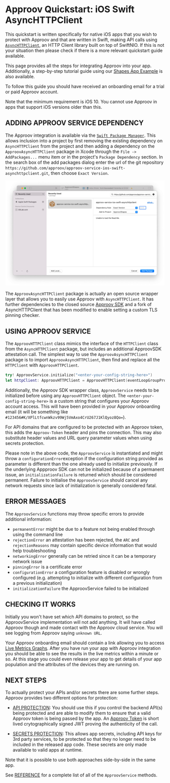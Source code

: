 # Approov Quickstart: iOS Swift AsyncHTTPClient

This quickstart is written specifically for native iOS apps that you wish to protect with Approov and that are written in Swift, making API calls using [`AsyncHTTPClient`](https://github.com/swift-server/async-http-client), an HTTP Client library built on top of SwiftNIO. If this is not your situation then please check if there is a more relevant quickstart guide available.

This page provides all the steps for integrating Approov into your app. Additionally, a step-by-step tutorial guide using our [Shapes App Example](https://github.com/approov/quickstart-ios-swift-asynchttpclient/blob/master/SHAPES-EXAMPLE.md) is also available.

To follow this guide you should have received an onboarding email for a trial or paid Approov account.

Note that the minimum requirement is iOS 10. You cannot use Approov in apps that support iOS versions older than this.

## ADDING APPROOV SERVICE DEPENDENCY
The Approov integration is available via the [`Swift Package Manager`](https://developer.apple.com/documentation/swift_packages/adding_package_dependencies_to_your_app). This allows inclusion into a project by first removing the existing dependency on `AsyncHTTPClient` from the project and then adding a dependency on the `ApproovAsyncHTTPClient` package in Xcode through the `File -> AddPackages...` menu item or in the project's `Package Dependency` section. In the search box of the add packages dialog enter the url of the git repository `https://github.com/approov/approov-service-ios-swift-asynchttpclient.git`, then choose `Exact Version`.

![Add Package Dependency](readme-images/add-package-repository.png)

The `ApproovAsyncHTTPClient` package is actually an open source wrapper layer that allows you to easily use Approov with `AsyncHTTPClient`. It has further dependencies to the closed source [Approov SDK](https://github.com/approov/approov-ios-sdk) and a fork of AsyncHTTPClient that has been modified to enable setting a custom TLS pinning checker.

## USING APPROOV SERVICE
The `ApproovHTTPClient` class mimics the interface of the `HTTPClient` class from the `AsyncHTTPClient` package, but includes an additional ApproovSDK attestation call. The simplest way to use the `ApproovAsyncHTTPClient` package is to import  `ApproovAsyncHTTPClient`, then find and replace all the `HTTPClient` with `ApproovHTTPClient`.

```swift
try! ApproovService.initialize("<enter-your-config-string-here>")
let httpClient: ApproovHTTPClient = ApproovHTTPClient(eventLoopGroupProvider: .createNew)
```

Additionally, the Approov SDK wrapper class, `ApproovService` needs to be initialized before using any `ApproovHTTPClient` object. The `<enter-your-config-string-here>` is a custom string that configures your Approov account access. This will have been provided in your Approov onboarding email (it will be something like `#123456#K/XPlLtfcwnWkzv99Wj5VmAxo4CrU267J1KlQyoz8Qo=`).

For API domains that are configured to be protected with an Approov token, this adds the `Approov-Token` header and pins the connection. This may also substitute header values and URL query parameter values when using secrets protection.

Please note in the above code, the `ApproovService` is instantiated and might throw a `configurationError`exception if the configuration string provided as parameter is different than the one already used to initialize previously. If the underlying Appproov SDK can not be initialized because of a permanent issue, an `initializationFailure` is returned which should be considered permanent. Failure to initialise the `ApproovService` should cancel any network requests since lack of initialization is generally considered fatal.

## ERROR MESSAGES
The `ApproovService` functions may throw specific errors to provide additional information:

* `permanentError` might be due to a feature not being enabled through using the command line
* `rejectionError` an attestation has been rejected, the `ARC` and `rejectionReasons` may contain specific device information that would help troubleshooting
* `networkingError` generally can be retried since it can be a temporary network issue
* `pinningError` is a certificate error
* `configurationError` a configuration feature is disabled or wrongly configured (e.g. attempting to initialize with different configuration from a previous initialization)
* `initializationFailure` the ApproovService failed to be initialized

## CHECKING IT WORKS
Initially you won't have set which API domains to protect, so the ApproovService implementation will not add anything. It will have called Approov though and made contact with the Approov cloud service. You will see logging from Approov saying `unknown URL`.

Your Approov onboarding email should contain a link allowing you to access [Live Metrics Graphs](https://approov.io/docs/latest/approov-usage-documentation/#metrics-graphs). After you have run your app with Approov integration you should be able to see the results in the live metrics within a minute or so. At this stage you could even release your app to get details of your app population and the attributes of the devices they are running on.

## NEXT STEPS
To actually protect your APIs and/or secrets there are some further steps. Approov provides two different options for protection:

* [API PROTECTION](https://github.com/approov/quickstart-ios-swift-asynchttpclient/blob/master/API-PROTECTION.md): You should use this if you control the backend API(s) being protected and are able to modify them to ensure that a valid Approov token is being passed by the app. An [Approov Token](https://approov.io/docs/latest/approov-usage-documentation/#approov-tokens) is short lived crytographically signed JWT proving the authenticity of the call.

* [SECRETS PROTECTION](https://github.com/approov/quickstart-ios-swift-asynchttpclient/blob/master/SECRETS-PROTECTION.md): This allows app secrets, including API keys for 3rd party services, to be protected so that they no longer need to be included in the released app code. These secrets are only made available to valid apps at runtime.

Note that it is possible to use both approaches side-by-side in the same app.

See [REFERENCE](https://github.com/approov/quickstart-ios-swift-asynchttpclient/blob/master/REFERENCE.md) for a complete list of all of the `ApproovService` methods.

